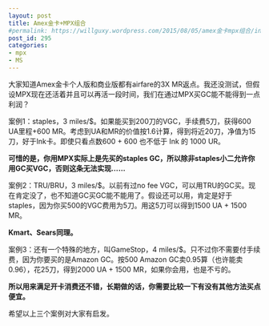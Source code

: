 ```yaml
---
layout: post
title: Amex金卡+MPX组合
#permalink: https://willguxy.wordpress.com/2015/08/05/amex金卡mpx组合/index.html
post_id: 295
categories: 
- mpx
- MS
---
```


大家知道Amex金卡个人版和商业版都有airfare的3X MR返点。我还没测试，但假设MPX现在还活着并且可以再活一段时间，我们在通过MPX买GC能不能得到一点利润？


案例1：staples，3 miles/$。如果能买到200刀的VGC，手续费5刀，获得600 UA里程+600 MR。考虑到UA和MR的价值按1.6计算，得到将近20刀，净值为15刀，好于Ink卡。即使只看点数600 + 600 也不低于 Ink 的 1000 UR。


**可惜的是，你用MPX实际上是先买的staples GC，所以除非staples小二允许你用GC买VGC，否则这条无法实现……**


案例2：TRU/BRU，3 miles/$。以前有过no fee VGC，可以用TRU的GC买。现在肯定没了，也不知道GC买GC能不能用了。假设还可以用，肯定是好于staples，因为你买500的VGC费用为5刀。用这5刀可以得到1500 UA + 1500 MR。


**Kmart、Sears同理。**


案例3：还有一个特殊的地方，叫GameStop，4 miles/$。只不过你不需要付手续费，因为你要买的是Amazon GC。按500 Amazon GC卖0.95算（也许能卖0.96），花25刀，得到2000 UA + 1500 MR，如果你会用，也是不亏的。


**所以用来满足开卡消费还不错，长期做的话，你需要比较一下有没有其他方法买点便宜。**

希望以上三个案例对大家有启发。